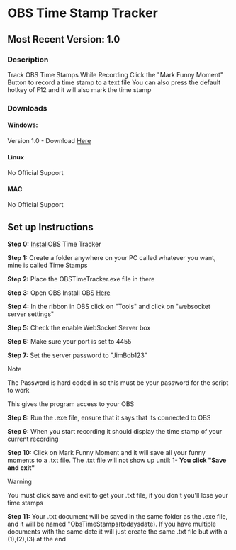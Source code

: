 # OBS Time Stamp Tracker

## Most Recent Version: 1.0

### Description
Track OBS Time Stamps While Recording
Click the "Mark Funny Moment" Button to record a time stamp to a text file
You can also press the default hotkey of F12 and it will also mark the time stamp


### Downloads
#### Windows:
Version 1.0 - Download [Here](https://www.mediafire.com/file/x7oqkeqvetzbkcf/OBSTimeTracker.exe/file)
#### Linux
No Official Support
#### MAC
No Official Support


## Set up Instructions
**Step 0:**
[Install](https://www.mediafire.com/file/x7oqkeqvetzbkcf/OBSTimeTracker.exe/file)OBS Time Tracker

**Step 1:**
Create a folder anywhere on your PC called whatever you want, mine is called Time Stamps

**Step 2:**
Place the OBSTimeTracker.exe file in there

**Step 3:**
Open OBS
Install OBS [Here](https://obsproject.com/download)

**Step 4:**
In the ribbon in OBS click on "Tools" and click on "websocket server settings"

**Step 5:**
Check the enable WebSocket Server box

**Step 6:**
Make sure your port is set to 4455

**Step 7:**
Set the server password to "JimBob123"
> [!NOTE]
> The Password is hard coded in so this must be your password for the script to work

This gives the program access to your OBS

**Step 8:**
Run the .exe file, ensure that it says that its connected to OBS

**Step 9:**
When you start recording it should display the time stamp of your current recording

**Step 10:** 
Click on Mark Funny Moment and it will save all your funny moments to a .txt file. The .txt file will not show up until:
1- **You click "Save and exit"** 

>[!WARNING]
>You must click save and exit to get your .txt file, if you don't you'll lose your time stamps

**Step 11:**
Your .txt document will be saved in the same folder as the .exe file, and it will be named "ObsTimeStamps(todaysdate). If you have multiple documents with the same date it will just create the same .txt file but with a (1),(2),(3) at the end